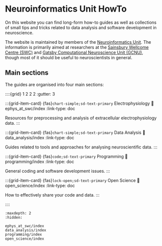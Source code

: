 # Neuroinformatics Unit HowTo

On this website you can find long-form how-to guides as well as collections of small tips and tricks related to data analysis and software development in neuroscience.

The website is maintained by members of the [Neuroinformatics Unit](https://neuroinformatics.dev). The information is primarily aimed at researchers at the [Sainsbury Wellcome Centre (SWC)](https://www.sainsburywellcome.org/web/) and [Gatsby Computational Neuroscience Unit (GCNU)](https://www.ucl.ac.uk/gatsby/gatsby-computational-neuroscience-unit), though most of it should be useful to neuroscientists in general.


## Main sections
The guides are organised into four main sections:

::::{grid} 1 2 2 2
:gutter: 3

:::{grid-item-card} {fas}`chart-simple;sd-text-primary` Electrophysiology
:link: ephys_at_swc/index
:link-type: doc

Resources for preprocessing and analysis of extracellular electrophysiology data.
:::

:::{grid-item-card} {fas}`chart-simple;sd-text-primary` Data Analysis
:link: data_analysis/index
:link-type: doc

Guides related to tools and approaches for analysing neuroscientific data.
:::

:::{grid-item-card} {fas}`code;sd-text-primary` Programming
:link: programming/index
:link-type: doc

General coding and software development issues.
:::

:::{grid-item-card} {fas}`lock-open;sd-text-primary` Open Science
:link: open_science/index
:link-type: doc

How to effectively share your code and data.
:::

::::


```{toctree}
:maxdepth: 2
:hidden:

ephys_at_swc/index
data_analysis/index
programming/index
open_science/index
```
